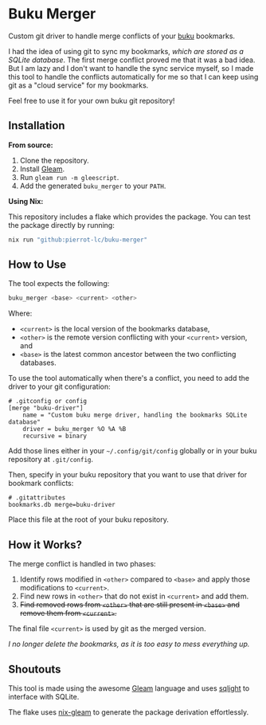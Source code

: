 # Buku Merger

Custom git driver to handle merge conflicts of your [buku](buku) bookmarks.

I had the idea of using git to sync my bookmarks, _which are stored as a
SQLite database_. The first merge conflict proved me that it was a bad idea. But
I am lazy and I don't want to handle the sync service myself, so I made this
tool to handle the conflicts automatically for me so that I can keep using git
as a "cloud service" for my bookmarks.

Feel free to use it for your own buku git repository!

## Installation

**From source:**

1. Clone the repository.
1. Install [Gleam](gleam).
1. Run `gleam run -m gleescript`.
1. Add the generated `buku_merger` to your `PATH`.

**Using Nix:**

This repository includes a flake which provides the package. You can test the
package directly by running:

```bash
nix run "github:pierrot-lc/buku-merger"
```

## How to Use

The tool expects the following:

```bash
buku_merger <base> <current> <other>
```

Where:

- `<current>` is the local version of the bookmarks database,
- `<other>` is the remote version conflicting with your `<current>` version,
  and
- `<base>` is the latest common ancestor between the two conflicting databases.

To use the tool automatically when there's a conflict, you need to add the driver
to your git configuration:

```gitconfig
# .gitconfig or config
[merge "buku-driver"]
    name = "Custom buku merge driver, handling the bookmarks SQLite database"
    driver = buku_merger %O %A %B
    recursive = binary
```

Add those lines either in your `~/.config/git/config` globally or in your buku
repository at `.git/config`.

Then, specify in your buku repository that you want to use that driver for
bookmark conflicts:

```gitattributes
# .gitattributes
bookmarks.db merge=buku-driver
```

Place this file at the root of your buku repository.

## How it Works?

The merge conflict is handled in two phases:

1. Identify rows modified in `<other>` compared to `<base>` and apply those
   modifications to `<current>`.
1. Find new rows in `<other>` that do not exist in `<current>` and add them.
1. ~~Find removed rows from `<other>` that are still present in `<base>` and
   remove them from `<current>`.~~

The final file `<current>` is used by git as the merged version.

_I no longer delete the bookmarks, as it is too easy to mess everything up._

## Shoutouts

This tool is made using the awesome [Gleam](gleam) language and uses
[sqlight](sqlight) to interface with SQLite.

The flake uses [nix-gleam](nix-gleam) to generate the package derivation
effortlessly.

[buku]: https://github.com/jarun/buku
[gleam]: https://gleam.run/
[nix-gleam]: https://github.com/arnarg/nix-gleam
[sqlight]: https://github.com/lpil/sqlight
